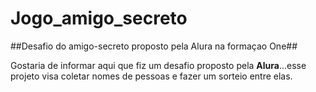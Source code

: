 # Jogo_amigo_secreto
##Desafio do amigo-secreto proposto pela Alura na formaçao One##

Gostaria de informar aqui que fiz um desafio proposto pela **Alura**...esse projeto visa coletar nomes de pessoas e fazer um sorteio entre elas.
